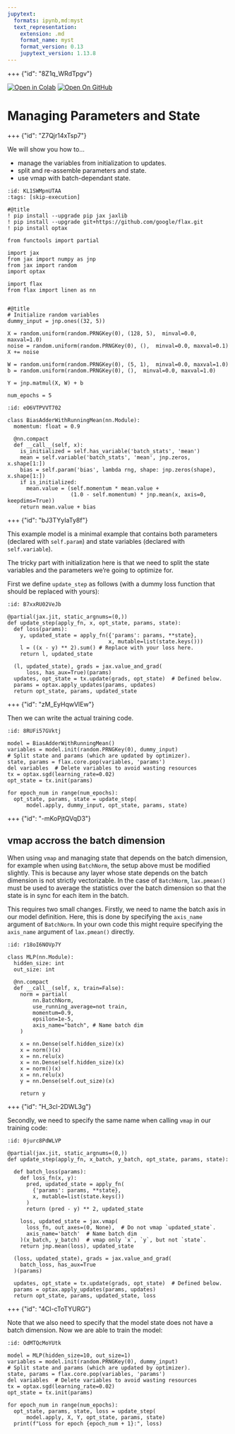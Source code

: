 ```yaml
---
jupytext:
  formats: ipynb,md:myst
  text_representation:
    extension: .md
    format_name: myst
    format_version: 0.13
    jupytext_version: 1.13.8
---
```


+++ {"id": "8Z1q_WRdTpgv"}

[![Open in Colab](https://colab.research.google.com/assets/colab-badge.svg)](https://colab.research.google.com/github/google/flax/blob/main/docs/notebooks/state_params.ipynb)
[![Open On GitHub](https://img.shields.io/badge/Open-on%20GitHub-blue?logo=GitHub)](https://github.com/google/flax/blob/main/docs/notebooks/state_params.ipynb)

# Managing Parameters and State

+++ {"id": "Z7Qjr14xTsp7"}

We will show you how to…

- manage the variables from initialization to updates.
- split and re-assemble parameters and state.
- use vmap with batch-dependant state.

```{code-cell} ipython3
:id: KL1SWMpnUTAA
:tags: [skip-execution]

#@title
! pip install --upgrade pip jax jaxlib
! pip install --upgrade git+https://github.com/google/flax.git
! pip install optax
```

```{code-cell} ipython3
from functools import partial

import jax
from jax import numpy as jnp
from jax import random
import optax

import flax
from flax import linen as nn


#@title
# Initialize random variables
dummy_input = jnp.ones((32, 5))

X = random.uniform(random.PRNGKey(0), (128, 5),  minval=0.0, maxval=1.0)
noise = random.uniform(random.PRNGKey(0), (),  minval=0.0, maxval=0.1)
X += noise

W = random.uniform(random.PRNGKey(0), (5, 1),  minval=0.0, maxval=1.0)
b = random.uniform(random.PRNGKey(0), (),  minval=0.0, maxval=1.0)

Y = jnp.matmul(X, W) + b

num_epochs = 5
```

```{code-cell} ipython3
:id: eO6VTPVVT702

class BiasAdderWithRunningMean(nn.Module):
  momentum: float = 0.9

  @nn.compact
  def __call__(self, x):
    is_initialized = self.has_variable('batch_stats', 'mean')
    mean = self.variable('batch_stats', 'mean', jnp.zeros, x.shape[1:])
    bias = self.param('bias', lambda rng, shape: jnp.zeros(shape), x.shape[1:])
    if is_initialized:
      mean.value = (self.momentum * mean.value +
                    (1.0 - self.momentum) * jnp.mean(x, axis=0, keepdims=True))
    return mean.value + bias
```

+++ {"id": "bJ3TYyIaTy8f"}

This example model is a minimal example that contains both parameters (declared with `self.param`) and state variables (declared with `self.variable`).

The tricky part with initialization here is that we need to split the state variables and the parameters we’re going to optimize for.

First we define `update_step` as follows (with a dummy loss function that should be replaced with yours):

```{code-cell} ipython3
:id: B7xxRU02VeJb

@partial(jax.jit, static_argnums=(0,))
def update_step(apply_fn, x, opt_state, params, state):
  def loss(params):
    y, updated_state = apply_fn({'params': params, **state},
                                x, mutable=list(state.keys()))
    l = ((x - y) ** 2).sum() # Replace with your loss here.
    return l, updated_state

  (l, updated_state), grads = jax.value_and_grad(
      loss, has_aux=True)(params)
  updates, opt_state = tx.update(grads, opt_state)  # Defined below.
  params = optax.apply_updates(params, updates)
  return opt_state, params, updated_state
```

+++ {"id": "zM_EyHqwVlEw"}

Then we can write the actual training code.

```{code-cell} ipython3
:id: 8RUFi57GVktj

model = BiasAdderWithRunningMean()
variables = model.init(random.PRNGKey(0), dummy_input)
# Split state and params (which are updated by optimizer).
state, params = flax.core.pop(variables, 'params')
del variables  # Delete variables to avoid wasting resources
tx = optax.sgd(learning_rate=0.02)
opt_state = tx.init(params)

for epoch_num in range(num_epochs):
  opt_state, params, state = update_step(
      model.apply, dummy_input, opt_state, params, state)
```

+++ {"id": "-mKoPjtQVqD3"}

## vmap accross the batch dimension

When using `vmap` and managing state that depends on the batch dimension, for example when using `BatchNorm`, the setup above must be modified slightly. This is because any layer whose state depends on the batch dimension is not strictly vectorizable. In the case of `BatchNorm`, `lax.pmean()` must be used to average the statistics over the batch dimension so that the state is in sync for each item in the batch.

This requires two small changes. Firstly, we need to name the batch axis in our model definition. Here, this is done by specifying the `axis_name` argument of `BatchNorm`. In your own code this might require specifying the `axis_name` argument of `lax.pmean()` directly.

```{code-cell} ipython3
:id: r18oI6NOVp7Y

class MLP(nn.Module):
  hidden_size: int
  out_size: int

  @nn.compact
  def __call__(self, x, train=False):
    norm = partial(
        nn.BatchNorm,
        use_running_average=not train,
        momentum=0.9,
        epsilon=1e-5,
        axis_name="batch", # Name batch dim
    )

    x = nn.Dense(self.hidden_size)(x)
    x = norm()(x)
    x = nn.relu(x)
    x = nn.Dense(self.hidden_size)(x)
    x = norm()(x)
    x = nn.relu(x)
    y = nn.Dense(self.out_size)(x)

    return y
```

+++ {"id": "H_3cI-2DWL3g"}

Secondly, we need to specify the same name when calling `vmap` in our training code:

```{code-cell} ipython3
:id: 0jurc8PdWLVP

@partial(jax.jit, static_argnums=(0,))
def update_step(apply_fn, x_batch, y_batch, opt_state, params, state):

  def batch_loss(params):
    def loss_fn(x, y):
      pred, updated_state = apply_fn(
        {'params': params, **state},
        x, mutable=list(state.keys())
      )
      return (pred - y) ** 2, updated_state

    loss, updated_state = jax.vmap(
      loss_fn, out_axes=(0, None),  # Do not vmap `updated_state`.
      axis_name='batch'  # Name batch dim
    )(x_batch, y_batch)  # vmap only `x`, `y`, but not `state`.
    return jnp.mean(loss), updated_state

  (loss, updated_state), grads = jax.value_and_grad(
    batch_loss, has_aux=True
  )(params)

  updates, opt_state = tx.update(grads, opt_state)  # Defined below.
  params = optax.apply_updates(params, updates)
  return opt_state, params, updated_state, loss
```

+++ {"id": "4CI-cToTYURG"}

Note that we also need to specify that the model state does not have a batch dimension. Now we are able to train the model:

```{code-cell} ipython3
:id: OdMTQcMoYUtk

model = MLP(hidden_size=10, out_size=1)
variables = model.init(random.PRNGKey(0), dummy_input)
# Split state and params (which are updated by optimizer).
state, params = flax.core.pop(variables, 'params')
del variables  # Delete variables to avoid wasting resources
tx = optax.sgd(learning_rate=0.02)
opt_state = tx.init(params)

for epoch_num in range(num_epochs):
  opt_state, params, state, loss = update_step(
      model.apply, X, Y, opt_state, params, state)
  print(f"Loss for epoch {epoch_num + 1}:", loss)
```
